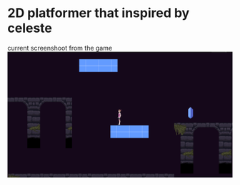 # 2D platformer that inspired by celeste


current screenshoot from the game
![screen shoot](./Screenshoot/gamescreenshot.png)